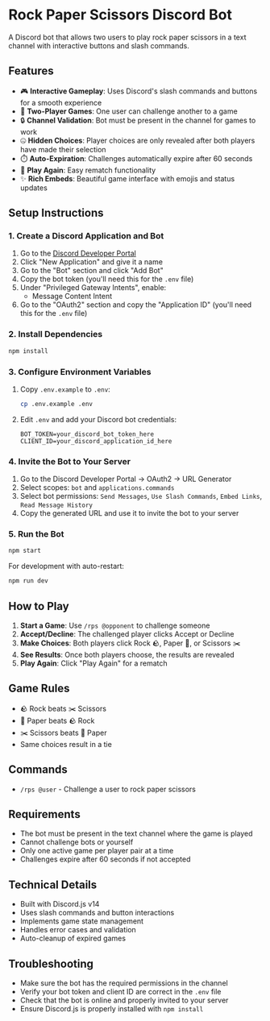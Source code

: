 # Rock Paper Scissors Discord Bot

A Discord bot that allows two users to play rock paper scissors in a text channel with interactive buttons and slash commands.

## Features

- 🎮 **Interactive Gameplay**: Uses Discord's slash commands and buttons for a smooth experience
- 👥 **Two-Player Games**: One user can challenge another to a game
- 🔒 **Channel Validation**: Bot must be present in the channel for games to work
- 🤐 **Hidden Choices**: Player choices are only revealed after both players have made their selection
- ⏱️ **Auto-Expiration**: Challenges automatically expire after 60 seconds
- 🔄 **Play Again**: Easy rematch functionality
- ✨ **Rich Embeds**: Beautiful game interface with emojis and status updates

## Setup Instructions

### 1. Create a Discord Application and Bot

1. Go to the [Discord Developer Portal](https://discord.com/developers/applications)
2. Click "New Application" and give it a name
3. Go to the "Bot" section and click "Add Bot"
4. Copy the bot token (you'll need this for the `.env` file)
5. Under "Privileged Gateway Intents", enable:
   - Message Content Intent
6. Go to the "OAuth2" section and copy the "Application ID" (you'll need this for the `.env` file)

### 2. Install Dependencies

```bash
npm install
```

### 3. Configure Environment Variables

1. Copy `.env.example` to `.env`:

   ```bash
   cp .env.example .env
   ```

2. Edit `.env` and add your Discord bot credentials:

   ```env
   BOT_TOKEN=your_discord_bot_token_here
   CLIENT_ID=your_discord_application_id_here
   ```

### 4. Invite the Bot to Your Server

1. Go to the Discord Developer Portal → OAuth2 → URL Generator
2. Select scopes: `bot` and `applications.commands`
3. Select bot permissions: `Send Messages`, `Use Slash Commands`, `Embed Links`, `Read Message History`
4. Copy the generated URL and use it to invite the bot to your server

### 5. Run the Bot

```bash
npm start
```

For development with auto-restart:

```bash
npm run dev
```

## How to Play

1. **Start a Game**: Use `/rps @opponent` to challenge someone
2. **Accept/Decline**: The challenged player clicks Accept or Decline
3. **Make Choices**: Both players click Rock 🪨, Paper 📄, or Scissors ✂️
4. **See Results**: Once both players choose, the results are revealed
5. **Play Again**: Click "Play Again" for a rematch

## Game Rules

- 🪨 Rock beats ✂️ Scissors
- 📄 Paper beats 🪨 Rock  
- ✂️ Scissors beats 📄 Paper
- Same choices result in a tie

## Commands

- `/rps @user` - Challenge a user to rock paper scissors

## Requirements

- The bot must be present in the text channel where the game is played
- Cannot challenge bots or yourself
- Only one active game per player pair at a time
- Challenges expire after 60 seconds if not accepted

## Technical Details

- Built with Discord.js v14
- Uses slash commands and button interactions
- Implements game state management
- Handles error cases and validation
- Auto-cleanup of expired games

## Troubleshooting

- Make sure the bot has the required permissions in the channel
- Verify your bot token and client ID are correct in the `.env` file
- Check that the bot is online and properly invited to your server
- Ensure Discord.js is properly installed with `npm install`
